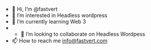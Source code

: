 - 👋 Hi, I’m @fastvert
- 👀 I’m interested in Headless wordpress
- 🌱 I’m currently learning Web 3
- - 💞️ I’m looking to collaborate on Headless Wordpess
- 📫 How to reach me info@fastvert.com

<!---
fastvert/fastvert is a ✨ special ✨ repository because its `README.md` (this file) appears on your GitHub profile.
You can click the Preview link to take a look at your changes.
--->
